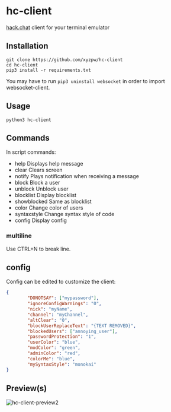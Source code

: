 # hc-client
[hack.chat](https://hack.chat/) client for your terminal emulator

## Installation

```console
git clone https://github.com/xyzpw/hc-client
cd hc-client
pip3 install -r requirements.txt
```
You may have to run `pip3 uninstall websocket` in order to import websocket-client.

## Usage

```console
python3 hc-client
```

## Commands
In script commands:
- help        Displays help message
- clear       Clears screen
- notify      Plays notification when receiving a message
- block       Block a user
- unblock     Unblock user
- blocklist   Display blocklist
- showblocked Same as blocklist
- color       Change color of users
- syntaxstyle Change syntax style of code
- config      Display config

### multiline

Use CTRL+N to break line.

## config

Config can be edited to customize the client:
```json
{
        "DONOTSAY": ["mypassword"],
        "ignoreConfigWarnings": "0",
        "nick": "myName",
        "channel": "myChannel",
        "altClear": "0",
        "blockUserReplaceText": "{TEXT REMOVED}",
        "blockedUsers": ["annoying_user"],
        "passwordProtection": "1",
        "userColor": "blue",
        "modColor": "green",
        "adminColor": "red",
        "colorMe": "blue",
        "mySyntaxStyle": "monokai"
}
```

## Preview(s)


![hc-client-preview2](https://github.com/xyzpw/hc-client/assets/76017734/99213423-f2e3-44b3-9833-f2df0db388cd)
